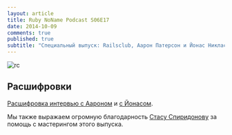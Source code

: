 ```yaml
---
layout: article
title: Ruby NoName Podcast S06E17
date: 2014-10-09
comments: true
published: true
subtitle: "Специальный выпуск: Railsclub, Аарон Патерсон и Йонас Никлас"
---
```


![rc](https://cloud.githubusercontent.com/assets/522155/4582901/d96550bc-4fec-11e4-922b-c6e8e580580e.jpg)

## Расшифровки

[Расшифровка интервью с Аароном](https://gist.github.com/yaroslav/51e80bed9aa0f3f6b737)
и [с Йонасом](https://gist.github.com/yaroslav/0f79fee7a8b3bcd11413).

Мы также выражаем огромную благодарность [Стасу Спиридонову](https://twitter.com/stas_spiridonov) за помощь с мастерингом этого выпуска.
